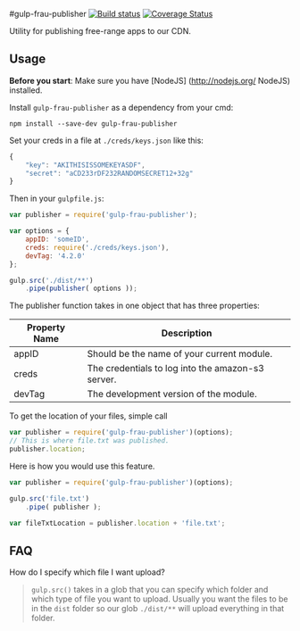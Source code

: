 #gulp-frau-publisher
[![Build status][ci-image]][ci-url]
[![Coverage Status][coverage-image]][coverage-url]

Utility for publishing free-range apps to our CDN.

## Usage
**Before you start**: Make sure you have [NodeJS] (http://nodejs.org/ NodeJS) installed.

Install `gulp-frau-publisher` as a dependency from your cmd:

```shell
npm install --save-dev gulp-frau-publisher
```

Set your creds in a file at `./creds/keys.json` like this:

```javascript
{
	"key": "AKITHISISSOMEKEYASDF",
	"secret": "aCD233rDF232RANDOMSECRET12+32g"
}
```
Then in your `gulpfile.js`:

```javascript
var publisher = require('gulp-frau-publisher');

var options = {
	appID: 'someID',
	creds: require('./creds/keys.json'),
	devTag: '4.2.0'
};

gulp.src('./dist/**')
	.pipe(publisher( options ));
```

The publisher function takes in one object that has three properties:

| Property Name | Description |
| ------------- | ----------- |
| appID         | Should be the name of your current module. |
| creds         | The credentials to log into the amazon-s3 server. |
| devTag        | The development version of the module. |

To get the location of your files, simple call

```javascript
var publisher = require('gulp-frau-publisher')(options);
// This is where file.txt was published.
publisher.location;
```

Here is how you would use this feature.

```javascript
var publisher = require('gulp-frau-publisher')(options);

gulp.src('file.txt')
	.pipe( publisher );

var fileTxtLocation = publisher.location + 'file.txt';
```

## FAQ

 How do I specify which file I want upload?

>`gulp.src()` takes in a glob that you can specify which folder and which type of file you want to upload.
Usually you want the files to be in the `dist` folder so our glob `./dist/**` will upload everything in that folder.


[ci-image]: https://travis-ci.org/Brightspace/gulp-frau-publisher.svg?branch=master
[ci-url]: https://travis-ci.org/Brightspace/gulp-frau-publisher
[coverage-image]: https://img.shields.io/coveralls/Brightspace/gulp-frau-publisher.svg
[coverage-url]: https://coveralls.io/r/Brightspace/gulp-frau-publisher?branch=master
